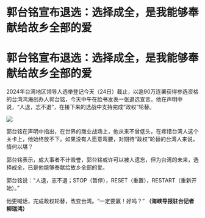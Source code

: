 # 郭台铭宣布退选：选择成全，是我能够奉献给故乡全部的爱

# 郭台铭宣布退选：选择成全，是我能够奉献给故乡全部的爱

2024年台湾地区领导人选举登记今天（24日）截止，以逾90万连署获得参选资格的台湾鸿海创办人郭台铭，今天中午在脸书发表一张退选宣言。他在声明中说，“人退，志不退”，在接下来的选战中支持完成“政权”轮替。

![](https://inews.gtimg.com/om_bt/OqJwtdIDccmWwgXdid-4XeearvlXylGX85Li9uobPSL84AA/1000)

郭台铭在声明中指出，在世界的商业战场上，他从来不曾低头，在疼惜台湾人这个关卡上，他始终放不下。如果没有人愿意弯腰，对期待“政权”轮替的台湾人来说，情何以堪？

郭台铭表示，成大事者不计毁誉，郭台铭或许可以被人遗忘，但为台湾的未来，选择成全，已是他能够奉献给故乡全部的爱。

郭台铭说：“人退，志不退；STOP（暂停），RESET（重置），RESTART（重新开始）。”

他更喊话，完成政权轮替，改变台湾。“一定要赢！好吗？” **（海峡导报驻台记者 柳瑞鸿）**

